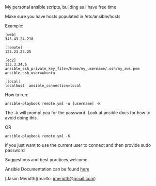 My personal ansible scripts, building as I have free time

Make sure you have hosts populated in /etc/ansible/hosts

Example:

    [web]
    345.43.24.218
    
    [remote]
    123.23.23.25

    [ec2]
    133.3.24.5 ansible_ssh_private_key_file=/home/my_username/.ssh/my_aws.pem ansible_ssh_user=ubuntu

    [local]
    localhost  ansible_connection=local

How to run:

    ansible-playbook remote.yml -u [username] -k

The `-k` will prompt you for the password.  Look at ansible docs for how to avoid doing this.

OR

    ansible-playbook remote.yml -K

if you just want to use the current user to connect and then provide sudo password

Suggestions and best practices welcome.

Ansible Documentation can be found [here](http://docs.ansible.com/index.html)

[Jason Meridth](mailto: jmeridth@gmail.com)

